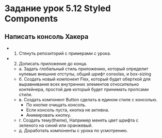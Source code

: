 

# Задание урок 5.12 Styled Components

## Написать консоль Хакера

- 1. Стянуть репозиторий с примерами с урока.
- 2. Дописать приложение до конца.
  - a. Задать глобальный стиль приложению, который определит нулевые внешние отступы, общий шрифт consolas, и box-sizing
  - б. Создать новый компонент Flex, который будет оберткой для выравнивания всех внутренних элементов относительно контейнера, 
      простой див который будет принимать пропсами стили. 
  - в. Создать компонент Button сделать в едином стиле с консолью. 
      -  По кнопке очищать консоль. 
      -  Если консоль пуста, кнопка не активна.  
      -  Анимировать кнопку.
  - г. Создать тему(theme), Например менять цвет шрифта с зеленого на синий или оранжевый. 
  - д. Доработать компоненты с урока по усмотрению.
     



